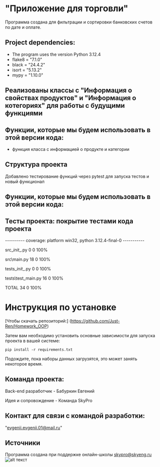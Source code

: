# "Приложение для торговли"

Программа создана для фильтрации и сортировки банковских счетов по дате и оплате.

## Project dependencies:
* The program uses the version Python 3.12.4
* flake8 = "7.1.0"
* black = "24.4.2"
* isort = "5.13.2"
* mypy = "1.10.0"


## Реализованы классы с "Информация о свойствах продуктов" и "Информация о котегориях" для работы с будущими функциями

## Функции, которые мы будем использовать в этой версии кода:

* функция класса с информацией о продукте и категории




## Структура проекта
Добавлено тестирование функций через pytest для запуска тестов и новый функционал


## Функции, которые мы будем использовать в этой версии кода:
## Тесты проекта: покрытие тестами кода проекта 
---------- coverage: platform win32, python 3.12.4-final-0 -----------

src\__init__.py          0      0   100%

src\main.py             18      0   100%

tests\__init__.py        0      0   100%

tests\test_main.py      16      0   100%

TOTAL                   34      0   100%






# Инструкция по установке
[Чтобы скачать репозиторий:] (https://github.com/Just-Ren/Homework_OOP)

Затем вам необходимо установить основные зависимости для запуска проекта в вашей системе:

```pip install -r requirements.txt```

Подождите, пока наборы данных загрузятся, это может занять некоторое время. 

## Команда проекта:

Back-end разработчик - Бабуркин Евгений

Идея и сопровождение - Команда SkyPro

## Контакт для связи с командой разработки:
"evgenii.evgenii.01@mail.ru"

## Источники
Программа создана при поддержке онлайн-школы [skypro@skyeng.ru](https://sky.pro/#giftpopup)
 ![alt текст](https://static.tildacdn.com/tild3364-3965-4237-b664-363533643431/Group_1321317003.svg)